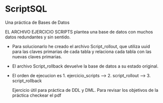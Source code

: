 # ScriptSQL
Una práctica de Bases de Datos

EL ARCHIVO EJERCICIO SCRIPTS plantea una base de datos con muchos datos redundantes y sin sentido. 
 - Para solucionarlo he creado el archivo Script_rollout, que utiliza uuid para las claves primarias de cada tabla y relaciona cada tabla con las nuevas claves primarias.
 - El archivo Script_rollback devuelve la base de datos a su estado original.
 
 - El orden de ejecucion es 1. ejercicio_scripts --> 2. script_rollout --> 3. script_rollback
	
	Ejercicio útil para práctica de DDL y DML. Para revisar los objetivos de la práctica checkear el pdf
